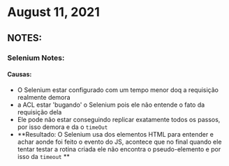 # August 11, 2021

## NOTES:


### Selenium Notes:

#### Causas:
- O Selenium estar configurado com um tempo menor doq a requisição realmente demora
- a ACL estar 'bugando' o Selenium pois ele não entende o fato da requisição dela
- Ele pode não estar conseguindo replicar exatamente todos os passos, por isso demora e da o `timeOut` 
- **Resultado: O Selenium usa dos elementos HTML para entender e achar aonde foi feito o evento do JS, acontece que no final quando ele tentar testar a rotina criada ele não encontra o pseudo-elemento e por isso da `timeout` ** 